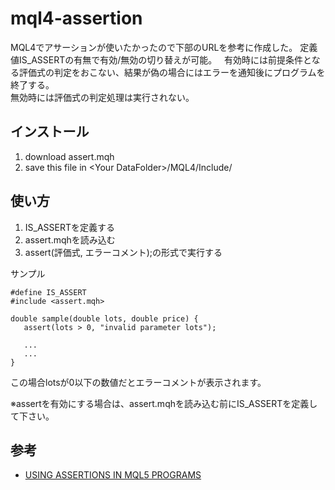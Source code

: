 # mql4-assertion
MQL4でアサーションが使いたかったので下部のURLを参考に作成した。 
定義値IS_ASSERTの有無で有効/無効の切り替えが可能。  
有効時には前提条件となる評価式の判定をおこない、結果が偽の場合にはエラーを通知後にプログラムを終了する。  
無効時には評価式の判定処理は実行されない。  

## インストール
1. download assert.mqh
2. save this file in \<Your DataFolder\>/MQL4/Include/

## 使い方
1. IS_ASSERTを定義する
2. assert.mqhを読み込む
3. assert(評価式, エラーコメント);の形式で実行する

サンプル
```
#define IS_ASSERT
#include <assert.mqh>

double sample(double lots, double price) {
   assert(lots > 0, "invalid parameter lots");
   
   ...
   ...
}
```
この場合lotsが0以下の数値だとエラーコメントが表示されます。

※assertを有効にする場合は、assert.mqhを読み込む前にIS_ASSERTを定義して下さい。

## 参考 
- [USING ASSERTIONS IN MQL5 PROGRAMS](https://www.mql5.com/en/articles/1977)
